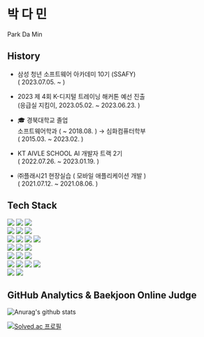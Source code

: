 # 박 다 민
Park Da Min

## History

- 삼성 청년 소프트웨어 아카데미 10기 (SSAFY)<br>
  ( 2023.07.05. ~ )

- 2023 제 4회 K-디지털 트레이닝 해커톤 예선 진출<br>
  (응급실 지킴이, 2023.05.02. ~ 2023.06.23. )

- 🎓 경북대학교 졸업<br>
  소프트웨어학과 ( ~ 2018.08. ) → 심화컴퓨터학부<br>
  ( 2015.03. ~ 2023.02. )

- KT AIVLE SCHOOL AI 개발자 트랙 2기<br>
  ( 2022.07.26. ~ 2023.01.19. )

- ㈜플래시21 현장실습 ( 모바일 애플리케이션 개발 )<br>
  ( 2021.07.12. ~ 2021.08.06. )

## Tech Stack
<div>
    <img src="https://img.shields.io/badge/java-007396?style=for-the-badge&logo=java&logoColor=white">
    <img src="https://img.shields.io/badge/c++-00599C?style=for-the-badge&logo=c%2B%2B&logoColor=white">
    <img src="https://img.shields.io/badge/python-3776AB?style=for-the-badge&logo=python&logoColor=white"> 
    <br>
    <img src="https://img.shields.io/badge/react-20232a.svg?style=for-the-badge&logo=react&logoColor=61DAFB" />
    <img src="https://img.shields.io/badge/vuejs-%2335495e.svg?style=for-the-badge&logo=vuedotjs&logoColor=%234FC08D" />
    <img src="https://img.shields.io/badge/flutter-02569B?style=for-the-badge&logo=flutter&logoColor=white">
    <br>
    <img src="https://img.shields.io/badge/spring-6DB33F?style=for-the-badge&logo=spring&logoColor=white"> 
    <img src="https://img.shields.io/badge/spring boot-6DB33F?style=for-the-badge&logo=spring boot&logoColor=white" />
    <img src="https://img.shields.io/badge/django-092E20?style=for-the-badge&logo=django&logoColor=white">
    <img src="https://img.shields.io/badge/flask-000000?style=for-the-badge&logo=flask&logoColor=white">
    <br>
    <img src="https://img.shields.io/badge/Tensorflow-FF6F00.svg?style=for-the-badge&logo=Tensorflow&logoColor=white">
    <img src="https://img.shields.io/badge/Keras-D00000.svg?style=for-the-badge&logo=Keras&logoColor=white">
    <img src="https://img.shields.io/badge/pytorch-EE4C2C.svg?style=for-the-badge&logo=PyTorch&logoColor=white">
    <br>
    <img src="https://img.shields.io/badge/mysql-4479A1?style=for-the-badge&logo=mysql&logoColor=white">
    <img src="https://img.shields.io/badge/mariaDB-003545?style=for-the-badge&logo=mariaDB&logoColor=white">
    <img src="https://img.shields.io/badge/amazon s3-569A31?style=for-the-badge&logo=amazons3&logoColor=white">
    <br>
    <img src="https://img.shields.io/badge/Notion-%23000000.svg?style=for-the-badge&logo=notion&logoColor=white">
    <img src="https://img.shields.io/badge/jira-%230A0FFF.svg?style=for-the-badge&logo=jira&logoColor=white">
    <img src="https://img.shields.io/badge/github-181717.svg?style=for-the-badge&logo=github&logoColor=white">
    <img src="https://img.shields.io/badge/gitlab-FC6D26.svg?style=for-the-badge&logo=gitlab&logoColor=white">
    <br>
    <img src="https://img.shields.io/badge/jenkins-D24939.svg?style=for-the-badge&logo=jenkins&logoColor=white">
    <img src="https://img.shields.io/badge/nginx-009639.svg?style=for-the-badge&logo=nginx&logoColor=white">
</div>

## GitHub Analytics & Baekjoon Online Judge

![Anurag's github stats](https://github-readme-stats.vercel.app/api?username=ferrorist&theme=highcontrast)

[![Solved.ac 프로필](http://mazassumnida.wtf/api/v2/generate_badge?boj=ferrorist)](https://solved.ac/ferrorist)
